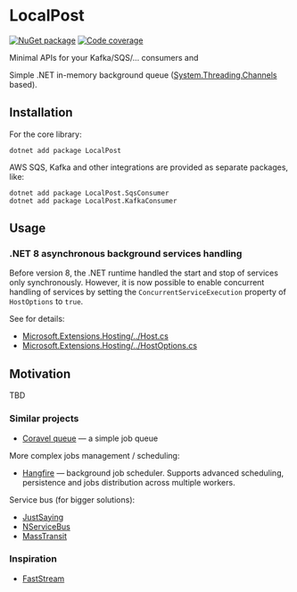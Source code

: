 # LocalPost

[![NuGet package](https://img.shields.io/nuget/dt/LocalPost)](https://www.nuget.org/packages/LocalPost/)
[![Code coverage](https://img.shields.io/sonar/coverage/alexeyshockov_LocalPost.NET?server=https%3A%2F%2Fsonarcloud.io)](https://sonarcloud.io/project/overview?id=alexeyshockov_LocalPost.NET)

Minimal APIs for your Kafka/SQS/... consumers and

Simple .NET in-memory background queue ([System.Threading.Channels](https://learn.microsoft.com/de-de/dotnet/api/system.threading.channels?view=net-6.0) based).

## Installation

For the core library:

```shell
dotnet add package LocalPost
```

AWS SQS, Kafka and other integrations are provided as separate packages, like:

```shell
dotnet add package LocalPost.SqsConsumer
dotnet add package LocalPost.KafkaConsumer
```

## Usage

### .NET 8 asynchronous background services handling

Before version 8, the .NET runtime handled the start and stop of services only synchronously. However, it is now
possible to enable concurrent handling of services by setting the `ConcurrentServiceExecution` property of
`HostOptions` to `true`.

See for details:
- [Microsoft.Extensions.Hosting/../Host.cs](https://github.com/dotnet/runtime/blob/v8.0.14/src/libraries/Microsoft.Extensions.Hosting/src/Internal/Host.cs)
- [Microsoft.Extensions.Hosting/../HostOptions.cs](https://github.com/dotnet/runtime/blob/v8.0.14/src/libraries/Microsoft.Extensions.Hosting/src/HostOptions.cs)

## Motivation

TBD

### Similar projects

- [Coravel queue](https://docs.coravel.net/Queuing/) — a simple job queue

More complex jobs management / scheduling:
- [Hangfire](https://www.hangfire.io/) — background job scheduler. Supports advanced scheduling, persistence and jobs distribution across multiple workers.

Service bus (for bigger solutions):
- [JustSaying](https://github.com/justeattakeaway/JustSaying)
- [NServiceBus](https://docs.particular.net/nservicebus/)
- [MassTransit](https://masstransit.io/)

### Inspiration

- [FastStream](https://github.com/airtai/faststream)
